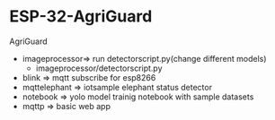 # ESP-32-AgriGuard
AgriGuard
- imageprocessor=> run detectorscript.py(change different models)
  - imageprocessor/detectorscript.py
- blink => mqtt subscribe for esp8266
- mqttelephant => iotsample elephant status detector
- notebook => yolo model trainig notebook with sample datasets
- mqttp => basic web app
